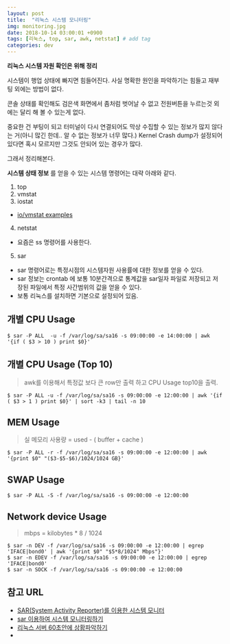 ```yaml
---
layout: post
title:  "리눅스 시스템 모니터링"
img: monitoring.jpg
date: 2018-10-14 03:00:01 +0900
tags: [리눅스, top, sar, awk, netstat] # add tag
categories: dev
---
```



**리눅스 시스템 자원 확인은 위해 정리**

시스템이 행업 상태에 빠지면 힘들어진다. 사실 명확한 원인을 파악하기는 힘들고 재부팅 외에는 방법이 없다. 

콘솔 상태를 확인해도 검은색 화면에서 좀처럼 벗어날 수 없고 전원버튼을 누르는것 외에는 달리 해 볼 수 있는게 없다. 

중요한 건 부팅이 되고 터미널이 다시 연결되어도 막상 수집할 수 있는 정보가 많지 않다는 거(아니 많긴 한데.. 알 수 없는 정보가 너무 많다.) Kernel Crash dump가 설정되어 있다면 혹시 모르지만 그것도 안되어 있는 경우가 많다. 

그래서 정리해본다.

**시스템 상태 정보** 를 얻을 수 있는 시스템 명령어는 대략 아래와 같다. 

1. top
2. vmstat
3. iostat
 - [io/vmstat examples](https://www.thegeekstuff.com/2011/07/iostat-vmstat-mpstat-examples/?utm_source=feedburner&utm_medium=feed&utm_campaign=Feed%253A+TheGeekStuff+%2528The+Geek+Stuff%2529) 
4. netstat
 - 요즘은 ss 명령어를 사용한다.

5. sar
 - sar 명령어로는 특정시점의 시스템자원 사용률에 대한 정보를 얻을 수 있다. 
 - sar 정보는 crontab 에 보통 10분간격으로 통계값을 sar일자 파일로 저장되고 저장된 파일에서 특정 사간범위의 값을 얻을 수 있다. 
 - 보통 리눅스를 설치하면 기본으로 설정되어 있음.

## 개별 CPU Usage 
```
$ sar -P ALL  -u -f /var/log/sa/sa16 -s 09:00:00 -e 14:00:00 | awk '{if ( $3 > 10 ) print $0}'
```

## 개별 CPU Usage (Top 10)
> awk를 이용해서 특정값 보다 큰 row만 출력 하고 CPU Usage top10을 출력.

```
$ sar -P ALL -u -f /var/log/sa/sa16 -s 09:00:00 -e 12:00:00 | awk '{if ( $3 > 1 ) print $0}' | sort -k3 | tail -n 10
```

## MEM Usage 
> 실 메모리 사용량 = used - ( buffer + cache ) 

```
$ sar -P ALL -r -f /var/log/sa/sa16 -s 09:00:00 -e 12:00:00 | awk '{print $0" "($3-$5-$6)/1024/1024 GB}'
```

## SWAP Usage
```
$ sar -P ALL -S -f /var/log/sa/sa16 -s 09:00:00 -e 12:00:00 
```

## Network device Usage
> mbps = kilobytes * 8 / 1024
```
$ sar -n DEV -f /var/log/sa/sa16 -s 09:00:00 -e 12:00:00 | egrep 'IFACE|bond0' | awk '{print $0" "$5*8/1024" Mbps"}'
$ sar -n EDEV -f /var/log/sa/sa16 -s 09:00:00 -e 12:00:00 | egrep 'IFACE|bond0'
$ sar -n SOCK -f /var/log/sa/sa16 -s 09:00:00 -e 12:00:00
```

## 참고 URL
- [SAR(System Activity Reporter)를 이용한 시스템 모니터](http://www.cubrid.com/CUBRIDwiki/71317)
- [sar 이용하여 시스템 모니터링하기](http://wiki.tunelinux.pe.kr/pages/viewpage.action?pageId=884938&desktop=true)
- [리눅스 서버 60초안에 상황파악하기](https://b.luavis.kr/server/linux-performance-analysis)
-
